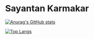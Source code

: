 # Sayantan Karmakar
[![Anurag's GitHub stats](https://github-readme-stats.vercel.app/api?username=sayantank)](https://github.com/anuraghazra/github-readme-stats)


[![Top Langs](https://github-readme-stats.vercel.app/api/top-langs/?username=sayantank&hide=jupyter%20notebook,scss&layout=compact&theme=nord)](https://github.com/anuraghazra/github-readme-stats)
